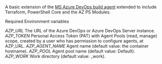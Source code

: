 A basic extension of the [MS Azure DevOps build agent](https://docs.microsoft.com/en-us/azure/devops/pipelines/agents/docker?view=azure-devops) extended to include Terraform, PowerShell Core and the AZ PS Modules.

Required Environment variables 

*AZP_URL*	The URL of the Azure DevOps or Azure DevOps Server instance.
*AZP_TOKEN*	Personal Access Token (PAT) with Agent Pools (read, manage) scope, created by a user who has permission to configure agents, at AZP_URL.
*AZP_AGENT_NAME*	Agent name (default value: the container hostname).
*AZP_POOL*	Agent pool name (default value: Default).
*AZP_WORK*	Work directory (default value: _work).
